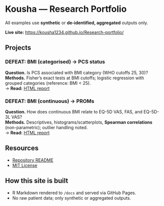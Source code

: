 # Kousha — Research Portfolio
All examples use **synthetic** or **de-identified, aggregated** outputs only.

**Live site:** https://kousha1234.github.io/Research-portfolio/

## Projects
### DEFEAT: BMI (categorised) → PCS status
**Question.** Is PCS associated with BMI category (WHO cutoffs 25, 30)?  
**Methods.** Fisher’s exact tests at BMI cutoffs; logistic regression with grouped categories (reference: BMI < 25).  
→ **Read:** [HTML report](DEFEAT-BMI-categorised/index.html)

### DEFEAT: BMI (continuous) → PROMs
**Question.** How does continuous BMI relate to EQ-5D VAS, FAS, and EQ-5D-3L VAS?  
**Methods.** Descriptives, histograms/scatterplots, **Spearman correlations** (non-parametric); outlier handling noted.  
→ **Read:** [HTML report](DEFEAT-BMI-continuous/index.html)

## Resources
- [Repository README](https://github.com/kousha1234/Research-portfolio#readme)
- [MIT License](https://github.com/kousha1234/Research-portfolio/blob/main/LICENSE)

## How this site is built
- R Markdown rendered to `/docs` and served via GitHub Pages.
- No raw patient data; only synthetic or aggregated outputs.
